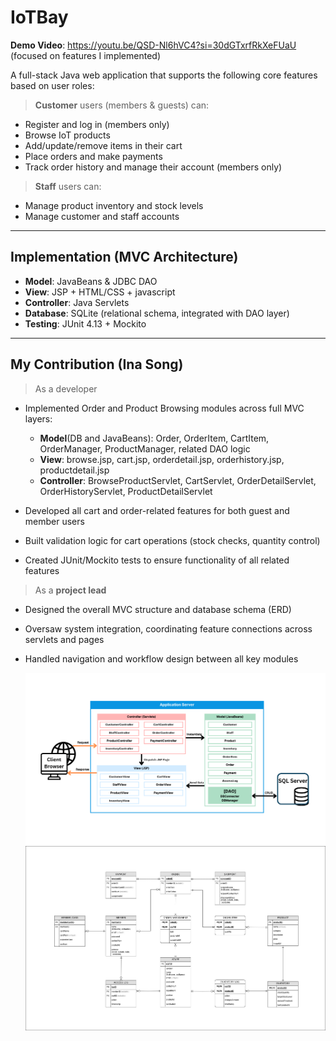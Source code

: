 # IoTBay

**Demo Video**: https://youtu.be/QSD-Nl6hVC4?si=30dGTxrfRkXeFUaU
(focused on features I implemented)

A full-stack Java web application that supports the following core features based on user roles:

> **Customer** users (members & guests) can:
  - Register and log in (members only)
  - Browse IoT products
  - Add/update/remove items in their cart
  - Place orders and make payments
  - Track order history and manage their account (members only)

> **Staff** users can:
  - Manage product inventory and stock levels
  - Manage customer and staff accounts

---
## Implementation (MVC Architecture)
- **Model**: JavaBeans & JDBC DAO 
- **View**: JSP + HTML/CSS + javascript 
- **Controller**: Java Servlets 
- **Database**: SQLite (relational schema, integrated with DAO layer)
- **Testing**: JUnit 4.13 + Mockito

---
## My Contribution (Ina Song)
> As a developer
  - Implemented Order and Product Browsing modules across full MVC layers:
    - **Model**(DB and JavaBeans): Order, OrderItem, CartItem, OrderManager, ProductManager, related DAO logic
    - **View**: browse.jsp, cart.jsp, orderdetail.jsp, orderhistory.jsp, productdetail.jsp
    - **Controller**: BrowseProductServlet, CartServlet, OrderDetailServlet, OrderHistoryServlet, ProductDetailServlet

  - Developed all cart and order-related features for both guest and member users
  - Built validation logic for cart operations (stock checks, quantity control)
  - Created JUnit/Mockito tests to ensure functionality of all related features
> As a **project lead**
  - Designed the overall MVC structure and database schema (ERD)
  - Oversaw system integration, coordinating feature connections across servlets and pages
  - Handled navigation and workflow design between all key modules 

    ![MVC design](./IotBay/src/main/webapp/images/MVC.png)
    ![ERD](./IotBay/src/main/webapp/images/ERD.jpg)







